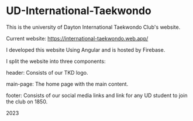 # UD-International-Taekwondo

This is the university of Dayton International Taekwondo Club's website.

Current website: https://international-taekwondo.web.app/

I developed this website Using Angular and is hosted by Firebase.

I split the website into three components:

header: Consists of our TKD logo.

main-page: The home page with the main content.

footer: Consists of our social media links and link for any UD student to join the club on 1850.

2023
